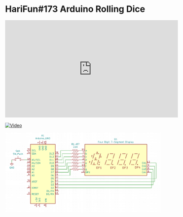 # HariFun#173 Arduino Rolling Dice

<iframe width="560" height="315" src="https://www.youtube.com/embed/H5MHwr1_3TI" frameborder="0" allow="accelerometer; autoplay; encrypted-media; gyroscope; picture-in-picture" allowfullscreen></iframe>

[![Video](http://img.youtube.com/vi/H5MHwr1_3TI/0.jpg)](http://www.youtube.com/watch?v=H5MHwr1_3TI)

![Schematic](https://github.com/hwiguna/HariFun_173_Four_Digit_Dice/blob/master/Schematic.PNG "Schematic")

